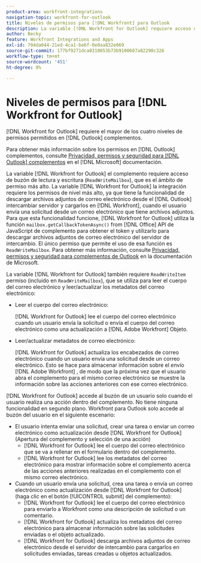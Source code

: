```yaml
---
product-area: workfront-integrations
navigation-topic: workfront-for-outlook
title: Niveles de permisos para [!DNL Workfront] para Outlook
description: La variable [!DNL Workfront for Outlook] requiere acceso de buzón de lectura y escritura. La variable [!DNL Workfront for Outlook] la integración requiere los permisos de nivel más alto porque tiene la funcionalidad de descargar archivos adjuntos de correo electrónico del servidor de intercambio de Outlook y cargarlos en [!DNL Workfront], cuando el usuario envía una solicitud desde un correo electrónico que tiene archivos adjuntos.
author: Becky
feature: Workfront Integrations and Apps
exl-id: 704da044-21ed-4ca1-be6f-0e0aa832e069
source-git-commit: 177bf9271dca0310653b73b9100607a82290c326
workflow-type: tm+mt
source-wordcount: '451'
ht-degree: 0%

---
```


# Niveles de permisos para [!DNL Workfront for Outlook]

[!DNL Workfront for Outlook] requiere el mayor de los cuatro niveles de permisos permitidos en [!DNL Outlook] complementos.

Para obtener más información sobre los permisos en [!DNL Outlook] complementos, consulte [Privacidad, permisos y seguridad para [!DNL Outlook] complementos](https://docs.microsoft.com/en-us/office/dev/add-ins/outlook/privacy-and-security) en el [!DNL Microsoft] documentación.

La variable [!DNL Workfront for Outlook] el complemento requiere acceso de buzón de lectura y escritura (`ReadWriteMailbox`), que es el ámbito de permiso más alto.
La variable [!DNL Workfront for Outlook] la integración requiere los permisos de nivel más alto, ya que tiene la funcionalidad de descargar archivos adjuntos de correo electrónico desde el [!DNL Outlook] intercambiar servidor y cargarlos en [!DNL Workfront], cuando el usuario envía una solicitud desde un correo electrónico que tiene archivos adjuntos. Para que esta funcionalidad funcione, [!DNL Workfront for Outlook] utiliza la función `mailbox.getCallbackTokenAsync()` from [!DNL Office] API de JavaScript de complemento para obtener el token y utilizarlo para descargar archivos adjuntos de correo electrónico del servidor de intercambio. El único permiso que permite el uso de esa función es `ReadWriteMailbox`. Para obtener más información, consulte [Privacidad, permisos y seguridad para complementos de Outlook](https://docs.microsoft.com/en-us/office/dev/add-ins/outlook/privacy-and-security) en la documentación de Microsoft.

La variable [!DNL Workfront for Outlook] también requiere `ReadWriteItem` permiso (incluido en `ReadWriteMailbox`), que se utiliza para leer el cuerpo del correo electrónico y leer/actualizar los metadatos del correo electrónico:

* Leer el cuerpo del correo electrónico:

   [!DNL Workfront for Outlook] lee el cuerpo del correo electrónico cuando un usuario envía la solicitud o envía el cuerpo del correo electrónico como una actualización a [!DNL Adobe Workfront] Objeto.
* Leer/actualizar metadatos de correo electrónico:

   [!DNL Workfront for Outlook] actualiza los encabezados de correo electrónico cuando un usuario envía una solicitud desde un correo electrónico. Esto se hace para almacenar información sobre el envío [!DNL Adobe Workfront] , de modo que la próxima vez que el usuario abra el complemento para el mismo correo electrónico se muestre la información sobre las acciones anteriores con ese correo electrónico.

[!DNL Workfront for Outlook] accede al buzón de un usuario solo cuando el usuario realiza una acción dentro del complemento. No tiene ninguna funcionalidad en segundo plano. Workfront para Outlook solo accede al buzón del usuario en el siguiente escenario:

* El usuario intenta enviar una solicitud, crear una tarea o enviar un correo electrónico como actualización desde [!DNL Workfront for Outlook] (Apertura del complemento y selección de una acción)
   * [!DNL Workfront for Outlook] lee el cuerpo del correo electrónico que se va a rellenar en el formulario dentro del complemento.
   * [!DNL Workfront for Outlook] lee los metadatos del correo electrónico para mostrar información sobre el complemento acerca de las acciones anteriores realizadas en el complemento con el mismo correo electrónico.
* Cuando un usuario envía una solicitud, crea una tarea o envía un correo electrónico como actualización desde [!DNL Workfront for Outlook] (haga clic en el botón [!UICONTROL submit] del complemento):
   * [!DNL Workfront for Outlook] lee el cuerpo del correo electrónico para enviarlo a Workfront como una descripción de solicitud o un comentario.
   * [!DNL Workfront for Outlook] actualiza los metadatos del correo electrónico para almacenar información sobre las solicitudes enviadas o el objeto actualizado.
   * [!DNL Workfront for Outlook] descarga archivos adjuntos de correo electrónico desde el servidor de intercambio para cargarlos en solicitudes enviadas, tareas creadas u objetos actualizados.
